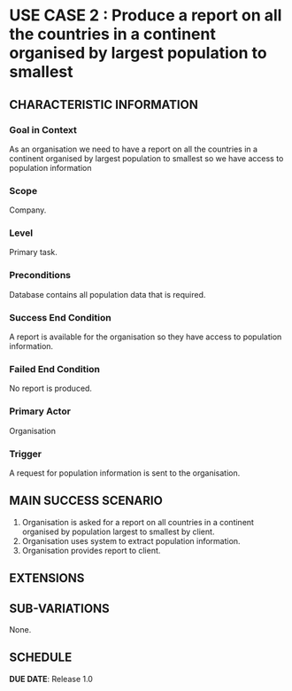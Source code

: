 # USE CASE 2 : Produce a report on all the countries in a continent organised by largest population to smallest 
## CHARACTERISTIC INFORMATION

### Goal in Context

As an organisation we need to have a report on all the countries in a continent organised by largest population to smallest so we have access to population information
### Scope

Company.

### Level

Primary task.

### Preconditions

Database contains all population data that is required.

### Success End Condition

A report is available for the organisation so they have access to population information.

### Failed End Condition

No report is produced.

### Primary Actor

Organisation

### Trigger

A request for population information is sent to the organisation.

## MAIN SUCCESS SCENARIO

1. Organisation is asked for a report on all countries in a continent organised by population largest to smallest by client.
2. Organisation uses system to extract population information.
3. Organisation provides report to client.

## EXTENSIONS



## SUB-VARIATIONS

None.

## SCHEDULE

**DUE DATE**: Release 1.0
